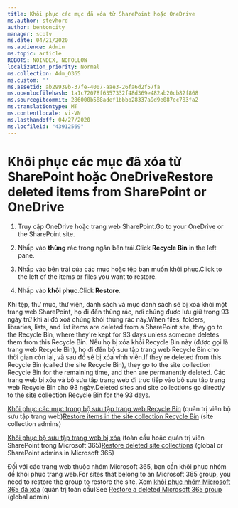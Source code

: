 ```yaml
---
title: Khôi phục các mục đã xóa từ SharePoint hoặc OneDrive
ms.author: stevhord
author: bentoncity
manager: scotv
ms.date: 04/21/2020
ms.audience: Admin
ms.topic: article
ROBOTS: NOINDEX, NOFOLLOW
localization_priority: Normal
ms.collection: Adm_O365
ms.custom: ''
ms.assetid: ab29939b-37fe-4007-aae3-26fa6d2f57fa
ms.openlocfilehash: 1a1c72078f6357332f48d369e482ab20cb82f868
ms.sourcegitcommit: 286000b588adef1bbbb28337a9d9e087ec783fa2
ms.translationtype: MT
ms.contentlocale: vi-VN
ms.lasthandoff: 04/27/2020
ms.locfileid: "43912569"
---
```

# <a name="restore-deleted-items-from-sharepoint-or-onedrive"></a><span data-ttu-id="21e81-102">Khôi phục các mục đã xóa từ SharePoint hoặc OneDrive</span><span class="sxs-lookup"><span data-stu-id="21e81-102">Restore deleted items from SharePoint or OneDrive</span></span>

1. <span data-ttu-id="21e81-103">Truy cập OneDrive hoặc trang web SharePoint.</span><span class="sxs-lookup"><span data-stu-id="21e81-103">Go to your OneDrive or the SharePoint site.</span></span>
    
2. <span data-ttu-id="21e81-104">Nhấp vào **thùng** rác trong ngăn bên trái.</span><span class="sxs-lookup"><span data-stu-id="21e81-104">Click **Recycle Bin** in the left pane.</span></span> 
    
3. <span data-ttu-id="21e81-105">Nhấp vào bên trái của các mục hoặc tệp bạn muốn khôi phục.</span><span class="sxs-lookup"><span data-stu-id="21e81-105">Click to the left of the items or files you want to restore.</span></span>
    
4. <span data-ttu-id="21e81-106">Nhấp vào **khôi phục**.</span><span class="sxs-lookup"><span data-stu-id="21e81-106">Click **Restore**.</span></span> 
    
<span data-ttu-id="21e81-107">Khi tệp, thư mục, thư viện, danh sách và mục danh sách sẽ bị xoá khỏi một trang web SharePoint, họ đi đến thùng rác, nơi chúng được lưu giữ trong 93 ngày trừ khi ai đó xoá chúng khỏi thùng rác này.</span><span class="sxs-lookup"><span data-stu-id="21e81-107">When files, folders, libraries, lists, and list items are deleted from a SharePoint site, they go to the Recycle Bin, where they're kept for 93 days unless someone deletes them from this Recycle Bin.</span></span> <span data-ttu-id="21e81-108">Nếu họ bị xóa khỏi Recycle Bin này (được gọi là trang web Recycle Bin), họ đi đến bộ sưu tập trang web Recycle Bin cho thời gian còn lại, và sau đó sẽ bị xóa vĩnh viễn.</span><span class="sxs-lookup"><span data-stu-id="21e81-108">If they're deleted from this Recycle Bin (called the site Recycle Bin), they go to the site collection Recycle Bin for the remaining time, and then are permanently deleted.</span></span> <span data-ttu-id="21e81-109">Các trang web bị xóa và bộ sưu tập trang web đi trực tiếp vào bộ sưu tập trang web Recycle Bin cho 93 ngày.</span><span class="sxs-lookup"><span data-stu-id="21e81-109">Deleted sites and site collections go directly to the site collection Recycle Bin for the 93 days.</span></span>
  
<span data-ttu-id="21e81-110">[Khôi phục các mục trong bộ sưu tập trang web Recycle Bin](https://go.microsoft.com/fwlink/?linkid=867800) (quản trị viên bộ sưu tập trang web)</span><span class="sxs-lookup"><span data-stu-id="21e81-110">[Restore items in the site collection Recycle Bin](https://go.microsoft.com/fwlink/?linkid=867800) (site collection admins)</span></span> 
  
<span data-ttu-id="21e81-111">[Khôi phục bộ sưu tập trang web bị xóa](https://go.microsoft.com/fwlink/?linkid=867660) (toàn cầu hoặc quản trị viên SharePoint trong Microsoft 365)</span><span class="sxs-lookup"><span data-stu-id="21e81-111">[Restore deleted site collections](https://go.microsoft.com/fwlink/?linkid=867660) (global or SharePoint admins in Microsoft 365)</span></span> 
  
<span data-ttu-id="21e81-112">Đối với các trang web thuộc nhóm Microsoft 365, bạn cần khôi phục nhóm để khôi phục trang web.</span><span class="sxs-lookup"><span data-stu-id="21e81-112">For sites that belong to an Microsoft 365 group, you need to restore the group to restore the site.</span></span> <span data-ttu-id="21e81-113">Xem [khôi phục nhóm Microsoft 365 đã xóa](https://go.microsoft.com/fwlink/?linkid=867802) (quản trị toàn cầu)</span><span class="sxs-lookup"><span data-stu-id="21e81-113">See [Restore a deleted Microsoft 365 group](https://go.microsoft.com/fwlink/?linkid=867802) (global admin)</span></span> 
  

